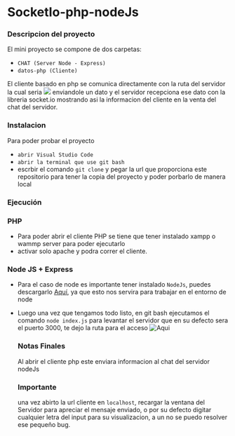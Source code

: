 # SocketIo-php-nodeJs

### Descripcion del proyecto

El mini proyecto se compone de dos carpetas:
- `CHAT (Server Node - Express)`
- `datos-php (Cliente)`

El cliente basado en php se comunica directamente con la ruta del servidor la cual seria ![](http://localhost:3000/) enviandole un dato y el servidor recepciona ese dato
con la libreria socket.io mostrando asi la informacion del cliente en la venta del chat del servidor.

### Instalacion
Para poder probar el proyecto 
- `abrir Visual Studio Code`
- `abrir la terminal que use git bash`
- escrbir el comando `git clone` y pegar la url que proporciona este repositorio para tener la copia del proyecto y poder porbarlo de manera local

### Ejecución

### PHP

- Para poder abrir el cliente PHP se tiene que tener instalado xampp o wammp server para poder ejecutarlo
- activar solo apache y podra correr el cliente.

### Node JS + Express

- Para el caso de node es importante tener instalado `NodeJs`, puedes descargarlo [Aquí](https://nodejs.org/es), ya que esto nos servira para trabajar en el entorno de node
- Luego una vez que tengamos todo listo, en git bash ejecutamos el comando `node index.js` para levantar el servidor que en su defecto sera el puerto 3000, te dejo la ruta para el acceso ![Aqui](http://localhost:3000/)

  ### Notas Finales
  Al abrir el cliente php este enviara informacion al chat del servidor nodeJs

  ### Importante
  una vez abirto la url cliente en `localhost`, recargar la ventana del Servidor para apreciar el mensaje enviado, o por su defecto digitar cualquier letra del input para su visualizacion, a un no se puedo resolver ese pequeño bug.
